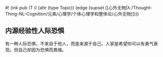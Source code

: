 #! (ink pub (T i) (attr (type Topic)) (edge (supset [[心外无物|λ:/Thought-Thing-NL-Cognition/元素/心理学/个体心理学和整体论/心外无物]])))

## 内源经验性人际恐惧

有一种人际恐惧，不来自于他人，而是来源于自己。人家是希望你可以有勇气表现。但自己却因为恐惧而畏缩。